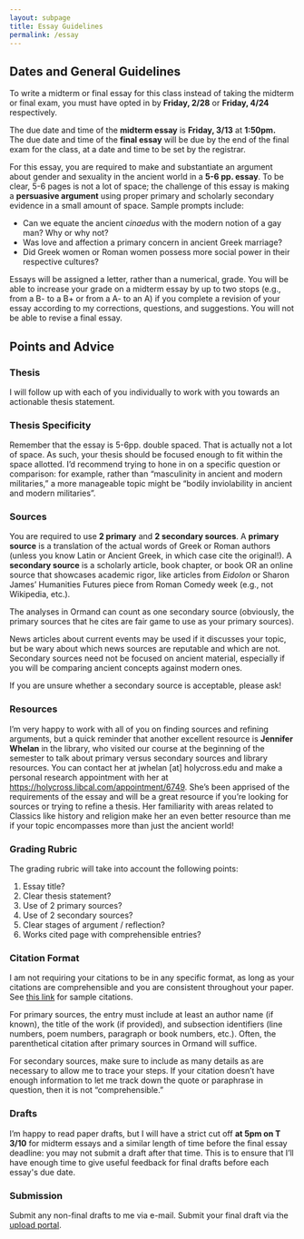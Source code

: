 ```yaml
---
layout: subpage
title: Essay Guidelines
permalink: /essay
---
```


## Dates and General Guidelines

To write a midterm or final essay for this class instead of taking the midterm or final exam, you must have opted in by **Friday, 2/28** or **Friday, 4/24** respectively.

The due date and time of the **midterm essay** is **Friday, 3/13** at **1:50pm.**  
The due date and time of the **final essay** will be due by the end of the final exam for the class, at a date and time to be set by the registrar.

For this essay, you are required to make and substantiate an argument about gender and sexuality in the ancient world in a **5-6 pp. essay**. To be clear, 5-6 pages is not a lot of space; the challenge of this essay is making a **persuasive argument** using proper primary and scholarly secondary evidence in a small amount of space. Sample prompts include:

- Can we equate the ancient *cinaedus* with the modern notion of a gay man? Why or why not?
- Was love and affection a primary concern in ancient Greek marriage?
- Did Greek women or Roman women possess more social power in their respective cultures?

Essays will be assigned a letter, rather than a numerical, grade. You will be able to increase your grade on a midterm essay by up to two stops (e.g., from a B- to a B+ or from a A- to an A) if you complete a revision of your essay according to my corrections, questions, and suggestions. You will not be able to revise a final essay.

## Points and Advice

### Thesis  
I will follow up with each of you individually to work with you towards an actionable thesis statement.

### Thesis Specificity
Remember that the essay is 5-6pp. double spaced. That is actually not a lot of space. As such, your thesis should be focused enough to fit within the space allotted. I’d recommend trying to hone in on a specific question or comparison: for example, rather than “masculinity in ancient and modern militaries,” a more manageable topic might be “bodily inviolability in ancient and modern militaries”.

### Sources
You are required to use **2 primary** and **2 secondary sources**. A
**primary source** is a translation of the actual words of Greek or Roman authors (unless you know Latin or Ancient Greek, in which case cite the original!). A **secondary source** is a scholarly article, book chapter, or book OR an online source that showcases academic rigor, like articles from *Eidolon* or Sharon James’ Humanities Futures piece from Roman Comedy week (e.g., not Wikipedia, etc.).

The analyses in Ormand can count as one secondary source (obviously, the primary sources that he cites are fair game to use as your primary sources).

News articles about current events may be used if it discusses your topic, but be wary about which news sources are reputable and which are not. Secondary sources need not be focused on ancient material, especially if you will be comparing ancient concepts against modern ones.

If you are unsure whether a secondary source is acceptable, please ask!

### Resources
I’m very happy to work with all of you on finding sources and refining arguments, but a quick reminder that another excellent resource is **Jennifer Whelan** in the library, who visited our course at the beginning of the semester to talk about primary versus secondary sources and library resources. You can contact her at jwhelan [at] holycross.edu and make a personal research appointment with her at https://holycross.libcal.com/appointment/6749. She’s been apprised of the requirements of the essay and will be a great resource if you’re looking for sources or trying to refine a thesis. Her familiarity with areas related to Classics like history and religion make her an even better resource than me if your topic encompasses more than just the ancient world!

### Grading Rubric
The grading rubric will take into account the following points:
  1. Essay title?
  2. Clear thesis statement?
  3. Use of 2 primary sources?
  4. Use of 2 secondary sources?
  5. Clear stages of argument / reflection?
  6. Works cited page with comprehensible entries?

### Citation Format
I am not requiring your citations to be in any specific format, as long as your citations are comprehensible and you are consistent throughout your paper. See [this link](citations) for sample citations.

For primary sources, the entry must include at least an author name (if known), the title of the work (if provided), and subsection identifiers (line numbers, poem numbers, paragraph or book numbers, etc.). Often, the parenthetical citation after primary sources in Ormand will suffice.

For secondary sources, make sure to include as many details as are necessary to allow me to trace your steps. If your citation doesn’t have enough information to let me track down the quote or paraphrase in question, then it is not “comprehensible.”

### Drafts
I’m happy to read paper drafts, but I will have a strict cut off **at 5pm on T 3/10** for midterm essays and a similar length of time before the final essay deadline: you may not submit a draft after that time. This is to ensure that I’ll have enough time to give useful feedback for final drafts before each essay's due date.

### Submission
Submit any non-final drafts to me via e-mail. Submit your final draft via the [upload portal](https://forms.gle/f8Di83KNNAr2eGeW8).
